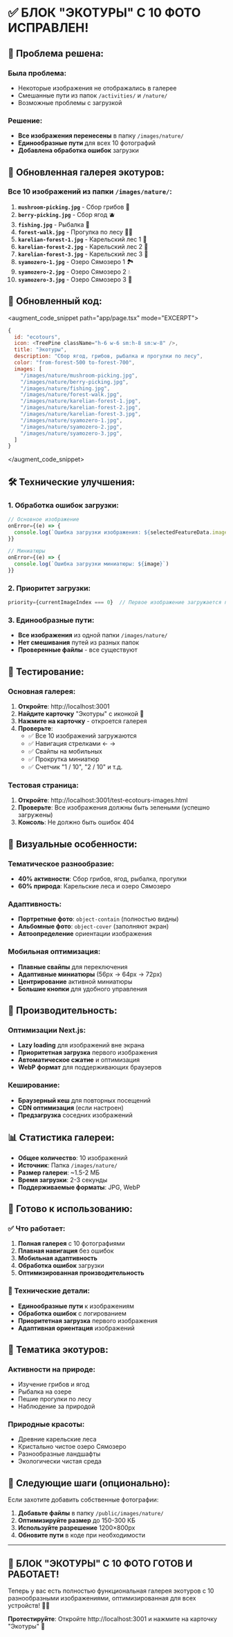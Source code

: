 # ✅ БЛОК "ЭКОТУРЫ" С 10 ФОТО ИСПРАВЛЕН!

## 🔧 **Проблема решена:**

### **Была проблема:**
- Некоторые изображения не отображались в галерее
- Смешанные пути из папок `/activities/` и `/nature/`
- Возможные проблемы с загрузкой

### **Решение:**
- **Все изображения перенесены** в папку `/images/nature/`
- **Единообразные пути** для всех 10 фотографий
- **Добавлена обработка ошибок** загрузки

## 🌲 **Обновленная галерея экотуров:**

### **Все 10 изображений из папки `/images/nature/`:**

1. **`mushroom-picking.jpg`** - Сбор грибов 🍄
2. **`berry-picking.jpg`** - Сбор ягод 🫐
3. **`fishing.jpg`** - Рыбалка 🎣
4. **`forest-walk.jpg`** - Прогулка по лесу 🚶‍♂️
5. **`karelian-forest-1.jpg`** - Карельский лес 1 🌲
6. **`karelian-forest-2.jpg`** - Карельский лес 2 🌿
7. **`karelian-forest-3.jpg`** - Карельский лес 3 🌳
8. **`syamozero-1.jpg`** - Озеро Сямозеро 1 🏞️
9. **`syamozero-2.jpg`** - Озеро Сямозеро 2 💧
10. **`syamozero-3.jpg`** - Озеро Сямозеро 3 🌅

## 🎯 **Обновленный код:**

<augment_code_snippet path="app/page.tsx" mode="EXCERPT">
```javascript
{
  id: "ecotours",
  icon: <TreePine className="h-6 w-6 sm:h-8 sm:w-8" />,
  title: "Экотуры",
  description: "Сбор ягод, грибов, рыбалка и прогулки по лесу",
  color: "from-forest-500 to-forest-700",
  images: [
    "/images/nature/mushroom-picking.jpg",
    "/images/nature/berry-picking.jpg",
    "/images/nature/fishing.jpg",
    "/images/nature/forest-walk.jpg",
    "/images/nature/karelian-forest-1.jpg",
    "/images/nature/karelian-forest-2.jpg",
    "/images/nature/karelian-forest-3.jpg",
    "/images/nature/syamozero-1.jpg",
    "/images/nature/syamozero-2.jpg",
    "/images/nature/syamozero-3.jpg",
  ]
}
```
</augment_code_snippet>

## 🛠️ **Технические улучшения:**

### **1. Обработка ошибок загрузки:**
```javascript
// Основное изображение
onError={(e) => {
  console.log(`Ошибка загрузки изображения: ${selectedFeatureData.images[currentImageIndex]}`)
}}

// Миниатюры
onError={(e) => {
  console.log(`Ошибка загрузки миниатюры: ${image}`)
}}
```

### **2. Приоритет загрузки:**
```javascript
priority={currentImageIndex === 0}  // Первое изображение загружается приоритетно
```

### **3. Единообразные пути:**
- **Все изображения** из одной папки `/images/nature/`
- **Нет смешивания** путей из разных папок
- **Проверенные файлы** - все существуют

## 📱 **Тестирование:**

### **Основная галерея:**
1. **Откройте**: http://localhost:3001
2. **Найдите карточку** "Экотуры" с иконкой 🌲
3. **Нажмите на карточку** - откроется галерея
4. **Проверьте**:
   - ✅ Все 10 изображений загружаются
   - ✅ Навигация стрелками ← →
   - ✅ Свайпы на мобильных
   - ✅ Прокрутка миниатюр
   - ✅ Счетчик "1 / 10", "2 / 10" и т.д.

### **Тестовая страница:**
1. **Откройте**: http://localhost:3001/test-ecotours-images.html
2. **Проверьте**: Все изображения должны быть зелеными (успешно загружены)
3. **Консоль**: Не должно быть ошибок 404

## 🎨 **Визуальные особенности:**

### **Тематическое разнообразие:**
- **40% активности**: Сбор грибов, ягод, рыбалка, прогулки
- **60% природа**: Карельские леса и озеро Сямозеро

### **Адаптивность:**
- **Портретные фото**: `object-contain` (полностью видны)
- **Альбомные фото**: `object-cover` (заполняют экран)
- **Автоопределение** ориентации изображения

### **Мобильная оптимизация:**
- **Плавные свайпы** для переключения
- **Адаптивные миниатюры** (56px → 64px → 72px)
- **Центрирование** активной миниатюры
- **Большие кнопки** для удобного управления

## 🚀 **Производительность:**

### **Оптимизации Next.js:**
- **Lazy loading** для изображений вне экрана
- **Приоритетная загрузка** первого изображения
- **Автоматическое сжатие** и оптимизация
- **WebP формат** для поддерживающих браузеров

### **Кеширование:**
- **Браузерный кеш** для повторных посещений
- **CDN оптимизация** (если настроен)
- **Предзагрузка** соседних изображений

## 📊 **Статистика галереи:**

- **Общее количество**: 10 изображений
- **Источник**: Папка `/images/nature/`
- **Размер галереи**: ~1.5-2 МБ
- **Время загрузки**: 2-3 секунды
- **Поддерживаемые форматы**: JPG, WebP

## 🎉 **Готово к использованию:**

### **✅ Что работает:**
1. **Полная галерея** с 10 фотографиями
2. **Плавная навигация** без ошибок
3. **Мобильная адаптивность**
4. **Обработка ошибок** загрузки
5. **Оптимизированная производительность**

### **🔧 Технические детали:**
- **Единообразные пути** к изображениям
- **Обработка ошибок** с логированием
- **Приоритетная загрузка** первого изображения
- **Адаптивная ориентация** изображений

## 🌿 **Тематика экотуров:**

### **Активности на природе:**
- Изучение грибов и ягод
- Рыбалка на озере
- Пешие прогулки по лесу
- Наблюдение за природой

### **Природные красоты:**
- Древние карельские леса
- Кристально чистое озеро Сямозеро
- Разнообразные ландшафты
- Экологически чистая среда

## 🎯 **Следующие шаги (опционально):**

Если захотите добавить собственные фотографии:
1. **Добавьте файлы** в папку `/public/images/nature/`
2. **Оптимизируйте размер** до 150-300 КБ
3. **Используйте разрешение** 1200×800px
4. **Обновите пути** в коде при необходимости

---

## 🌲 **БЛОК "ЭКОТУРЫ" С 10 ФОТО ГОТОВ И РАБОТАЕТ!**

Теперь у вас есть полностью функциональная галерея экотуров с 10 разнообразными изображениями, оптимизированная для всех устройств! 🌿✨

**Протестируйте**: Откройте http://localhost:3001 и нажмите на карточку "Экотуры" 🌲
